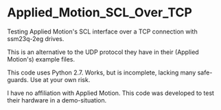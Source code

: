 # Applied_Motion_SCL_Over_TCP
Testing Applied Motion's SCL interface over a TCP connection with ssm23q-2eg drives.

This is an alternative to the UDP protocol they have in their (Applied Motion's) example files.

This code uses Python 2.7.  Works, but is incomplete, lacking many safe-guards.  Use at your own risk.

I have no affiliation with Applied Motion.  This code was developed to test their hardware in a demo-situation.

